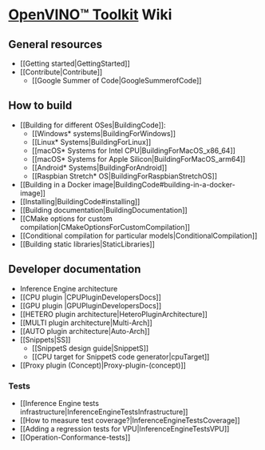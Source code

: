 # [OpenVINO™ Toolkit](https://docs.openvino.ai/) Wiki

## General resources

* [[Getting started|GettingStarted]]
* [[Contribute|Contribute]]
  * [[Google Summer of Code|GoogleSummerofCode]]

## How to build

* [[Building for different OSes|BuildingCode]]:
  * [[Windows* systems|BuildingForWindows]]
  * [[Linux* Systems|BuildingForLinux]]
  * [[macOS* Systems for Intel CPU|BuildingForMacOS_x86_64]]
  * [[macOS* Systems for Apple Silicon|BuildingForMacOS_arm64]]
  * [[Android* Systems|BuildingForAndroid]]
  * [[Raspbian Stretch* OS|BuildingForRaspbianStretchOS]]
* [[Building in a Docker image|BuildingCode#building-in-a-docker-image]]
* [[Installing|BuildingCode#installing]]
* [[Building documentation|BuildingDocumentation]]
* [[CMake options for custom compilation|CMakeOptionsForCustomCompilation]]
* [[Conditional compilation for particular models|ConditionalCompilation]]
* [[Building static libraries|StaticLibraries]]

## Developer documentation

* Inference Engine architecture
* [[CPU plugin |CPUPluginDevelopersDocs]]
* [[GPU plugin |GPUPluginDevelopersDocs]]
* [[HETERO plugin architecture|HeteroPluginArchitecture]]
* [[MULTI plugin architecture|Multi-Arch]]
* [[AUTO plugin architecture|Auto-Arch]]
* [[Snippets|SS]]
    * [[SnippetS design guide|SnippetS]]
    * [[CPU target for SnippetS code generator|cpuTarget]]
* [[Proxy plugin (Concept)|Proxy-plugin-(concept)]]

### Tests

* [[Inference Engine tests infrastructure|InferenceEngineTestsInfrastructure]]
* [[How to measure test coverage?|InferenceEngineTestsCoverage]]
* [[Adding a regression tests for VPU|InferenceEngineTestsVPU]]
* [[Operation-Conformance-tests]]
